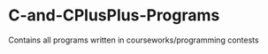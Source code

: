 C-and-CPlusPlus-Programs
========================

Contains all programs written in courseworks/programming contests
